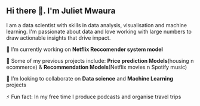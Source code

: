 ## Hi there 👋. I'm Juliet Mwaura

I am a data scientist with skills in data analysis, visualisation and machine learning. I'm passionate about data and love working with large numbers to draw actionable insights that drive impact.

🔭 I’m currently working on **Netflix Reccomender system model** 

🌱 Some of my previous projects include: **Price prediction Models**(housing n ecommerce) & **Recommendation Models**(Netflix movies n Spotify music)

👯 I’m looking to collaborate on **Data science** and **Machine Learning** projects

⚡ Fun fact: In my free time I produce podcasts and organise travel trips
<!--
**juliettmwaura/juliettmwaura** is a ✨ _special_ ✨ repository because its `README.md` (this file) appears on your GitHub profile.

Here are some ideas to get you started:

🌱 I’m currently learning ... 
 👯 I’m looking to collaborate on Data science and Machine Learning
- 🤔 I’m looking for help with ...
- 💬 Ask me about ...
-
- 😄 Pronouns: ...
- 
-->
